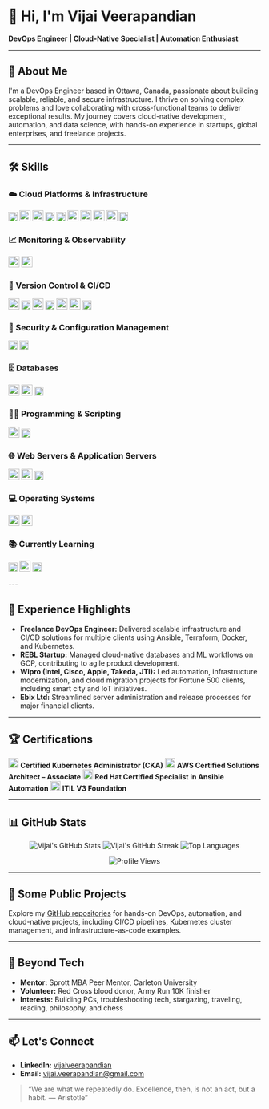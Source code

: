 # 👋 Hi, I'm Vijai Veerapandian

**DevOps Engineer | Cloud-Native Specialist | Automation Enthusiast**

---

## 🚀 About Me

I'm a DevOps Engineer based in Ottawa, Canada, passionate about building scalable, reliable, and secure infrastructure. I thrive on solving complex problems and love collaborating with cross-functional teams to deliver exceptional results. My journey covers cloud-native development, automation, and data science, with hands-on experience in startups, global enterprises, and freelance projects.

---

## 🛠️ Skills

### ☁️ Cloud Platforms & Infrastructure
<p>
  <img src="https://img.shields.io/badge/AWS-232F3E?style=flat&logo=amazonaws&logoColor=white" alt="AWS" height="18"/>
  <img src="https://cdn.jsdelivr.net/gh/devicons/devicon/icons/googlecloud/googlecloud-original.svg" alt="GCP" width="22"/>
  <img src="https://cdn.jsdelivr.net/gh/devicons/devicon/icons/azure/azure-original.svg" alt="Azure" width="22"/>
  <img src="https://img.shields.io/badge/vSphere-073042?style=flat&logo=vmware&logoColor=white" alt="VMware vSphere" height="18"/>
  <img src="https://img.shields.io/badge/Proxmox-333333?logo=proxmox&logoColor=E57000&style=flat" alt="Proxmox" height="18"/>
  <img src="https://cdn.jsdelivr.net/gh/devicons/devicon/icons/ansible/ansible-original.svg" alt="Ansible" width="22"/>
  <img src="https://cdn.jsdelivr.net/gh/devicons/devicon/icons/terraform/terraform-original.svg" alt="Terraform" width="22"/>
  <img src="https://cdn.jsdelivr.net/gh/devicons/devicon/icons/docker/docker-original.svg" alt="Docker" width="22"/>
  <img src="https://cdn.jsdelivr.net/gh/devicons/devicon/icons/kubernetes/kubernetes-plain.svg" alt="Kubernetes" width="22"/>
  <img src="https://img.shields.io/badge/Helm-0F1689?logo=helm&logoColor=white&style=flat" alt="Helm" height="18"/>
</p>

### 📈 Monitoring & Observability
<p>
  <img src="https://cdn.jsdelivr.net/gh/devicons/devicon/icons/prometheus/prometheus-original.svg" alt="Prometheus" width="22"/>
  <img src="https://cdn.jsdelivr.net/gh/devicons/devicon/icons/grafana/grafana-original.svg" alt="Grafana" width="22"/>
</p>

### 🔄 Version Control & CI/CD
<p>
  <img src="https://cdn.jsdelivr.net/gh/devicons/devicon/icons/git/git-original.svg" alt="Git" width="22"/>
  <img src="https://img.shields.io/badge/GitHub-181717?style=flat&logo=github&logoColor=white" alt="GitHub" height="18"/>
  <img src="https://cdn.jsdelivr.net/gh/devicons/devicon/icons/gitlab/gitlab-original.svg" alt="GitLab" width="22"/>
  <img src="https://img.shields.io/badge/GitHub%20Actions-2088FF?logo=githubactions&logoColor=white&style=flat" alt="GitHub Actions" height="18"/>
  <img src="https://cdn.jsdelivr.net/gh/devicons/devicon/icons/bitbucket/bitbucket-original.svg" alt="Bitbucket" width="22"/>
  <img src="https://cdn.jsdelivr.net/gh/devicons/devicon/icons/jenkins/jenkins-original.svg" alt="Jenkins" width="22"/>
  <img src="https://img.shields.io/badge/Flux%20CD-0066FF?logo=flux&logoColor=white&style=flat" alt="Flux CD" height="18"/>
</p>

### 🔐 Security & Configuration Management
<p>
  <img src="https://img.shields.io/badge/Vault-000000?logo=vault&logoColor=white&style=flat" alt="Vault" height="18"/>
  <img src="https://img.shields.io/badge/SOPS-303030?logo=gnuprivacyguard&logoColor=white&style=flat" alt="SOPS" height="18"/>
</p>

### 🗄️ Databases
<p>
  <img src="https://cdn.jsdelivr.net/gh/devicons/devicon/icons/mysql/mysql-original.svg" alt="MySQL" width="22"/>
  <img src="https://cdn.jsdelivr.net/gh/devicons/devicon/icons/mongodb/mongodb-original.svg" alt="MongoDB" width="22"/>
  <img src="https://img.shields.io/badge/MS%20SQL-CC2927?logo=microsoftsqlserver&logoColor=white&style=flat" alt="MS SQL" height="18"/>
</p>

### 👨‍💻 Programming & Scripting
<p>
  <img src="https://cdn.jsdelivr.net/gh/devicons/devicon/icons/python/python-original.svg" alt="Python" width="22"/>
  <img src="https://img.shields.io/badge/Shell-4EAA25?style=flat&logo=gnubash&logoColor=white" alt="Shell" height="18"/>
</p>

### 🌐 Web Servers & Application Servers
<p>
  <img src="https://cdn.jsdelivr.net/gh/devicons/devicon/icons/apache/apache-original.svg" alt="Apache" width="22"/>
  <img src="https://cdn.jsdelivr.net/gh/devicons/devicon/icons/nginx/nginx-original.svg" alt="nginx" width="22"/>
  <img src="https://img.shields.io/badge/IIS-0078D6?logo=microsoft&logoColor=white&style=flat" alt="IIS" height="18"/>
</p>

### 💻 Operating Systems
<p>
  <img src="https://cdn.jsdelivr.net/gh/devicons/devicon/icons/linux/linux-original.svg" alt="Linux" width="22"/>
  <img src="https://cdn.jsdelivr.net/gh/devicons/devicon/icons/windows8/windows8-original.svg" alt="Windows" width="22"/>
</p>

### 📚 Currently Learning
<p>
  <img src="https://img.shields.io/badge/Argo%20CD-EF7B4D?logo=argo&logoColor=white&style=flat" alt="Argo CD" height="18"/>
  <img src="https://cdn.jsdelivr.net/gh/devicons/devicon/icons/go/go-original.svg" alt="Go" width="22"/>
  <img src="https://img.shields.io/badge/CKAD-326CE5?logo=kubernetes&logoColor=white&style=flat" alt="CKAD" height="18"/>
</p>
---

## 💼 Experience Highlights

- **Freelance DevOps Engineer:** Delivered scalable infrastructure and CI/CD solutions for multiple clients using Ansible, Terraform, Docker, and Kubernetes.
- **REBL Startup:** Managed cloud-native databases and ML workflows on GCP, contributing to agile product development.
- **Wipro (Intel, Cisco, Apple, Takeda, JTI):** Led automation, infrastructure modernization, and cloud migration projects for Fortune 500 clients, including smart city and IoT initiatives.
- **Ebix Ltd:** Streamlined server administration and release processes for major financial clients.

---

## 🏆 Certifications

<img src="https://cdn.jsdelivr.net/gh/devicons/devicon/icons/kubernetes/kubernetes-plain.svg" width="20"/> **Certified Kubernetes Administrator (CKA)**
<img src="https://cdn.jsdelivr.net/gh/devicons/devicon/icons/amazonwebservices/amazonwebservices-original-wordmark.svg" width="20"/> **AWS Certified Solutions Architect – Associate**
<img src="https://cdn.jsdelivr.net/gh/devicons/devicon/icons/ansible/ansible-original.svg" width="20"/> **Red Hat Certified Specialist in Ansible Automation**
<img src="https://img.icons8.com/color/48/000000/certificate.png" width="20"/> **ITIL V3 Foundation**

---

## 📊 GitHub Stats

<p align="center">
  <img src="https://github-readme-stats.vercel.app/api?username=vijai-veerapandian&show_icons=true&theme=tokyonight" alt="Vijai's GitHub Stats" />
  <img src="https://github-readme-streak-stats.herokuapp.com/?user=vijai-veerapandian&theme=tokyonight" alt="Vijai's GitHub Streak" />
  <img src="https://github-readme-stats.vercel.app/api/top-langs/?username=vijai-veerapandian&layout=compact&theme=tokyonight" alt="Top Languages" />
</p>

<p align="center">
  <img src="https://komarev.com/ghpvc/?username=vijai-veerapandian&color=blue" alt="Profile Views" />
</p>

---

## 🌱 Some Public Projects

Explore my [GitHub repositories](https://github.com/vijai-veerapandian) for hands-on DevOps, automation, and cloud-native projects, including CI/CD pipelines, Kubernetes cluster management, and infrastructure-as-code examples.

---

## 🌟 Beyond Tech

- **Mentor:** Sprott MBA Peer Mentor, Carleton University
- **Volunteer:** Red Cross blood donor, Army Run 10K finisher
- **Interests:** Building PCs, troubleshooting tech, stargazing, traveling, reading, philosophy, and chess

---

## 📫 Let's Connect

- **LinkedIn:** [vijaiveerapandian](https://www.linkedin.com/in/vijaiveerapandian)
- **Email:** vijai.veerapandian@gmail.com

> “We are what we repeatedly do. Excellence, then, is not an act, but a habit. — Aristotle”

